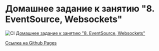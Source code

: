 # Домашнее задание к занятию "8. EventSource, Websockets"

![CI](https://github.com/pingAST/ahj-homeworks-ws/actions/workflows/web.yml/badge.svg) [Домашнее задание к занятию "8. EventSource, Websockets"](https://github.com/netology-code/ahj-homeworks/tree/video/sse-ws)

[Cсылка на Github Pages](https://pingast.github.io/ahj-homeworks-ws/)


